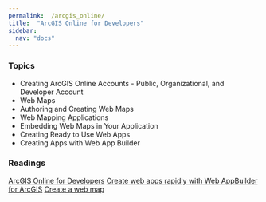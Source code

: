 ```yaml
---
permalink:  /arcgis_online/
title:  "ArcGIS Online for Developers"
sidebar:
  nav: "docs"
---
```



### Topics
* Creating ArcGIS Online Accounts - Public, Organizational, and Developer Account 
* Web Maps
* Authoring and Creating Web Maps  
* Web Mapping Applications
* Embedding Web Maps in Your Application
* Creating Ready to Use Web Apps
* Creating Apps with Web App Builder
 
 
### Readings

[ArcGIS Online for Developers](https://developers.arcgis.com/)
[Create web apps rapidly with Web AppBuilder for ArcGIS](https://www.esri.com/about/newsroom/arcuser/no-programming-required/)
[Create a web map](https://developers.arcgis.com/labs/arcgisonline/create-a-web-map/)
